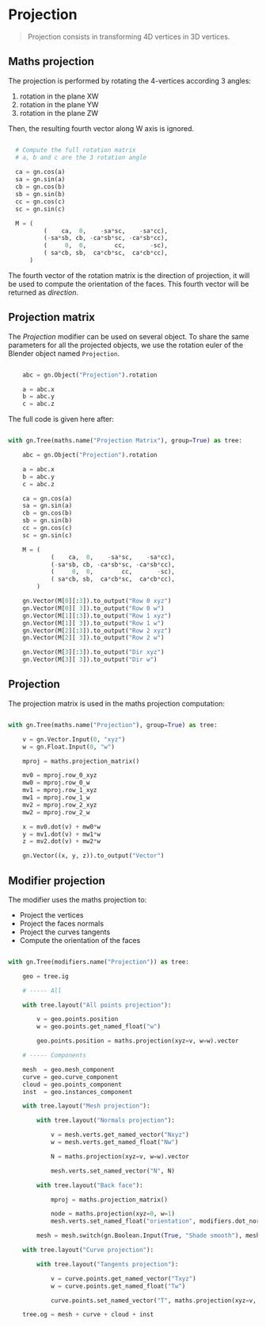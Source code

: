 # Projection

> Projection consists in transforming 4D vertices in 3D vertices.

## Maths projection

The projection is performed by rotating the 4-vertices according 3 angles:

1. rotation in the plane XW
2. rotation in the plane YW
3. rotation in the plane ZW

Then, the resulting fourth vector along W axis is ignored.

``` python

  # Compute the full rotation matrix
  # a, b and c are the 3 rotation angle
  
  ca = gn.cos(a)
  sa = gn.sin(a)
  cb = gn.cos(b)
  sb = gn.sin(b)
  cc = gn.cos(c)
  sc = gn.sin(c)

  M = (
          (    ca,  0,    -sa*sc,    -sa*cc),
          (-sa*sb, cb, -ca*sb*sc, -ca*sb*cc),
          (     0,  0,        cc,       -sc),
          ( sa*cb, sb,  ca*cb*sc,  ca*cb*cc),
      )  

```

The fourth vector of the rotation matrix is the direction of projection, it will be used to compute the orientation of the faces.
This fourth vector will be returned as *direction*.

## Projection matrix

The *Projection* modifier can be used on several object. To share the same parameters for all the projected objects,
we use the rotation euler of the Blender object named `Projection`.

```Python

    abc = gn.Object("Projection").rotation

    a = abc.x
    b = abc.y
    c = abc.z

```

The full code is given here after:

```python

with gn.Tree(maths.name("Projection Matrix"), group=True) as tree:

    abc = gn.Object("Projection").rotation

    a = abc.x
    b = abc.y
    c = abc.z

    ca = gn.cos(a)
    sa = gn.sin(a)
    cb = gn.cos(b)
    sb = gn.sin(b)
    cc = gn.cos(c)
    sc = gn.sin(c)

    M = (
            (    ca,  0,    -sa*sc,    -sa*cc),
            (-sa*sb, cb, -ca*sb*sc, -ca*sb*cc),
            (     0,  0,        cc,       -sc),
            ( sa*cb, sb,  ca*cb*sc,  ca*cb*cc),
        )

    gn.Vector(M[0][:3]).to_output("Row 0 xyz")
    gn.Vector(M[0][ 3]).to_output("Row 0 w")
    gn.Vector(M[1][:3]).to_output("Row 1 xyz")
    gn.Vector(M[1][ 3]).to_output("Row 1 w")
    gn.Vector(M[2][:3]).to_output("Row 2 xyz")
    gn.Vector(M[2][ 3]).to_output("Row 2 w")

    gn.Vector(M[3][:3]).to_output("Dir xyz")
    gn.Vector(M[3][ 3]).to_output("Dir w")

``` 

## Projection

The projection matrix is used in the maths projection computation:

``` python

with gn.Tree(maths.name("Projection"), group=True) as tree:

    v = gn.Vector.Input(0, "xyz")
    w = gn.Float.Input(0, "w")

    mproj = maths.projection_matrix()

    mv0 = mproj.row_0_xyz
    mw0 = mproj.row_0_w
    mv1 = mproj.row_1_xyz
    mw1 = mproj.row_1_w
    mv2 = mproj.row_2_xyz
    mw2 = mproj.row_2_w

    x = mv0.dot(v) + mw0*w
    y = mv1.dot(v) + mw1*w
    z = mv2.dot(v) + mw2*w

    gn.Vector((x, y, z)).to_output("Vector")

``` 

## Modifier projection

The modifier uses the maths projection to:

- Project the vertices
- Project the faces normals
- Project the curves tangents
- Compute the orientation of the faces

``` python

with gn.Tree(modifiers.name("Projection")) as tree:

    geo = tree.ig

    # ----- All

    with tree.layout("All points projection"):

        v = geo.points.position
        w = geo.points.get_named_float("w")

        geo.points.position = maths.projection(xyz=v, w=w).vector

    # ----- Components

    mesh  = geo.mesh_component
    curve = geo.curve_component
    cloud = geo.points_component
    inst  = geo.instances_component

    with tree.layout("Mesh projection"):

        with tree.layout("Normals projection"):

            v = mesh.verts.get_named_vector("Nxyz")
            w = mesh.verts.get_named_float("Nw")

            N = maths.projection(xyz=v, w=w).vector

            mesh.verts.set_named_vector("N", N)

        with tree.layout("Back face"):

            mproj = maths.projection_matrix()

            node = maths.projection(xyz=0, w=1)
            mesh.verts.set_named_float("orientation", modifiers.dot_normal(geometry=mesh, xyz=mproj.dir_xyz, w=mproj.dir_w).dot)

        mesh = mesh.switch(gn.Boolean.Input(True, "Shade smooth"), mesh.set_shade_smooth())

    with tree.layout("Curve projection"):

        with tree.layout("Tangents projection"):

            v = curve.points.get_named_vector("Txyz")
            w = curve.points.get_named_float("Tw")

            curve.points.set_named_vector("T", maths.projection(xyz=v, w=w).vector)

    tree.og = mesh + curve + cloud + inst

```

                
                
                
